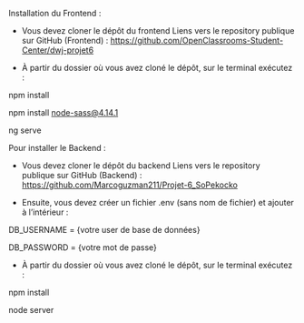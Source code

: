 Installation du Frontend :
-	Vous devez cloner le dépôt du frontend
Liens vers le repository publique sur GitHub (Frontend) :
https://github.com/OpenClassrooms-Student-Center/dwj-projet6 

-	À partir du dossier où vous avez cloné le dépôt, sur le terminal exécutez :

npm install

npm install node-sass@4.14.1

ng serve


Pour installer le Backend :
-	Vous devez cloner le dépôt du backend
Liens vers le repository publique sur GitHub (Backend) : 
https://github.com/Marcoguzman211/Projet-6_SoPekocko

-	Ensuite, vous devez créer un fichier .env (sans nom de fichier) et ajouter à l’intérieur :

DB_USERNAME = {votre user de base de données} 

DB_PASSWORD = {votre mot de passe}

-	À partir du dossier où vous avez cloné le dépôt, sur le terminal exécutez : 

npm install 

node server
